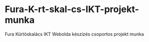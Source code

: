# Fura-K-rt-skal-cs-IKT-projekt-munka
Fura Kürtöskalács IKT Webolda készízés csoportos projekt munka
